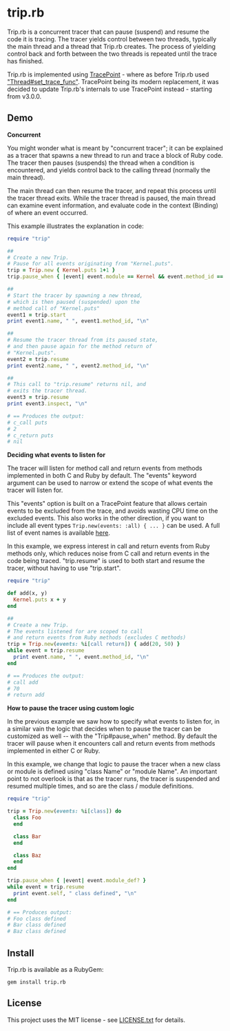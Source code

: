 # <a id='top'>trip.rb</a>

Trip.rb is a concurrent tracer that can pause (suspend) and resume the code
it is tracing. The tracer yields control between two threads, typically
the main thread and a thread that Trip.rb creates. The process of yielding
control back and forth between the two threads is repeated until the trace
has finished.

Trip.rb is implemented using [TracePoint](https://docs.w3cub.com/ruby~3/tracepoint) -
where as before Trip.rb used ["Thread#set_trace_func"](https://docs.w3cub.com/ruby~3/thread#method-i-set_trace_func).
TracePoint being its modern replacement, it was decided to update Trip.rb's
internals to use TracePoint instead - starting from v3.0.0.

## Demo

**Concurrent**

You might wonder what is meant by "concurrent tracer"; it can be explained
as a tracer that spawns a new thread to run and trace a block of Ruby code. The
tracer then pauses (suspends) the thread when a condition is encountered,
and yields control back to the calling thread (normally the main thread).

The main thread can then resume the tracer, and repeat this process until the
tracer thread exits. While the tracer thread is paused, the main thread can examine
event information, and evaluate code in the context (Binding) of where an
event occurred.

This example illustrates the explanation in code:

```ruby
require "trip"

##
# Create a new Trip.
# Pause for all events originating from "Kernel.puts".
trip = Trip.new { Kernel.puts 1+1 }
trip.pause_when { |event| event.module == Kernel && event.method_id == :puts }

##
# Start the tracer by spawning a new thread,
# which is then paused (suspended) upon the
# method call of "Kernel.puts"
event1 = trip.start
print event1.name, " ", event1.method_id, "\n"

##
# Resume the tracer thread from its paused state,
# and then pause again for the method return of
# "Kernel.puts".
event2 = trip.resume
print event2.name, " ", event2.method_id, "\n"

##
# This call to "trip.resume" returns nil, and
# exits the tracer thread.
event3 = trip.resume
print event3.inspect, "\n"

# == Produces the output:
# c_call puts
# 2
# c_return puts
# nil
```

**Deciding what events to listen for**

The tracer will listen for method call and return events from methods
implemented in both C and Ruby by default. The "events" keyword
argument can be used to narrow or extend the scope of what events the
tracer will listen for.

This "events" option is built on a TracePoint feature
that allows certain events to be excluded from the trace, and avoids
wasting CPU time on the excluded events. This also works in the other
direction, if you want to include all event types `Trip.new(events: :all) { ... }`
can be used. A full list of event names is available [here](https://docs.w3cub.com/ruby~3/tracepoint#class-TracePoint-label-Events).

In this example, we express interest in call and return events from
Ruby methods only, which reduces noise from C call and return
events in the code being traced. "trip.resume" is used to both
start and resume the tracer, without having to use "trip.start".

```ruby
require "trip"

def add(x, y)
  Kernel.puts x + y
end

##
# Create a new Trip.
# The events listened for are scoped to call
# and return events from Ruby methods (excludes C methods)
trip = Trip.new(events: %i[call return]) { add(20, 50) }
while event = trip.resume
  print event.name, " ", event.method_id, "\n"
end

# == Produces the output:
# call add
# 70
# return add
```

**How to pause the tracer using custom logic**

In the previous example we saw how to specify what events to listen for,
in a similar vain the logic that decides when to pause the tracer can be
customized as well -- with the "Trip#pause_when" method. By default the
tracer will pause when it encounters call and return events from methods
implemented in either C or Ruby.

In this example, we change that logic to pause the tracer when a new
class or module is defined using "class Name" or "module Name". An important
point to not overlook is that as the tracer runs, the tracer is suspended
and resumed multiple times, and so are the class / module definitions.

```ruby
require "trip"

trip = Trip.new(events: %i[class]) do
  class Foo
  end

  class Bar
  end

  class Baz
  end
end

trip.pause_when { |event| event.module_def? }
while event = trip.resume
  print event.self, " class defined", "\n"
end

# == Produces output:
# Foo class defined
# Bar class defined
# Baz class defined
```

## Install

Trip.rb is available as a RubyGem:

    gem install trip.rb

## <a id='license'>License</a>

This project uses the MIT license - see [LICENSE.txt](./LICENSE.txt) for details.
